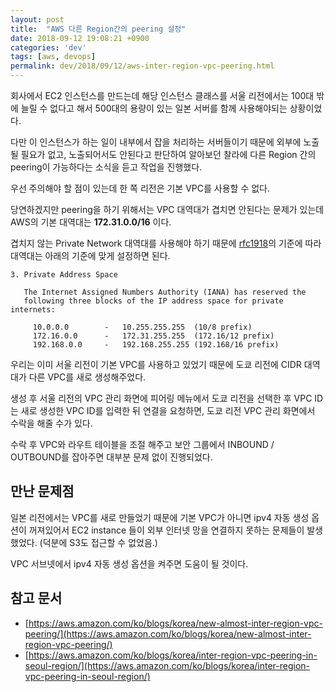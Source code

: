 ```yaml
---
layout: post
title:  "AWS 다른 Region간의 peering 설정"
date: 2018-09-12 19:08:21 +0900
categories: 'dev'
tags: [aws, devops]
permalink: dev/2018/09/12/aws-inter-region-vpc-peering.html
---
```


회사에서 EC2 인스턴스를 만드는데 해당 인스턴스 클래스를 서울 리전에서는 100대 밖에 늘릴 수 없다고 해서 500대의 용량이 있는 일본 서버를 함께 사용해야되는 상황이었다.

다만 이 인스턴스가 하는 일이 내부에서 잡을 처리하는 서버들이기 때문에 외부에 노출될 필요가 없고, 노출되어서도 안된다고 판단하여 알아보던 찰라에 다른 Region 간의 peering이 가능하다는 소식을 듣고 작업을 진행했다.

우선 주의해야 할 점이 있는데 한 쪽 리전은 기본 VPC를 사용할 수 없다.

당연하겠지만 peering을 하기 위해서는 VPC 대역대가 겹치면 안된다는 문제가 있는데 AWS의 기본 대역대는 **172.31.0.0/16** 이다.

겹치지 않는 Private Network 대역대를 사용해야 하기 때문에 [rfc1918](https://tools.ietf.org/html/rfc1918)의 기준에 따라 대역대는 아래의 기준에 맞게 설정하면 된다.

```
3. Private Address Space

   The Internet Assigned Numbers Authority (IANA) has reserved the
   following three blocks of the IP address space for private internets:

     10.0.0.0        -   10.255.255.255  (10/8 prefix)
     172.16.0.0      -   172.31.255.255  (172.16/12 prefix)
     192.168.0.0     -   192.168.255.255 (192.168/16 prefix)
```

우리는 이미 서울 리전이 기본 VPC를 사용하고 있었기 때문에 도쿄 리전에 CIDR 대역대가 다른 VPC를 새로 생성해주었다.

생성 후 서울 리전의 VPC 관리 화면에 피어링 메뉴에서 도쿄 리전을 선택한 후 VPC ID는 새로 생성한 VPC ID를 입력한 뒤 연결을 요청하면, 도쿄 리전 VPC 관리 화면에서 수락을 해줄 수가 있다.

수락 후 VPC와 라우트 테이블을 조절 해주고 보안 그룹에서 INBOUND / OUTBOUND를 잡아주면 대부분 문제 없이 진행되었다.

## 만난 문제점

일본 리전에서는 VPC를 새로 만들었기 때문에 기본 VPC가 아니면 ipv4 자동 생성 옵션이 꺼져있어서 EC2 instance 들이 외부 인터넷 망을 연결하지 못하는 문제들이 발생했었다. (덕분에 S3도 접근할 수 없었음.)

VPC 서브넷에서 ipv4 자동 생성 옵션을 켜주면 도움이 될 것이다.

## 참고 문서

- [https://aws.amazon.com/ko/blogs/korea/new-almost-inter-region-vpc-peering/](https://aws.amazon.com/ko/blogs/korea/new-almost-inter-region-vpc-peering/)
- [https://aws.amazon.com/ko/blogs/korea/inter-region-vpc-peering-in-seoul-region/](https://aws.amazon.com/ko/blogs/korea/inter-region-vpc-peering-in-seoul-region/)
